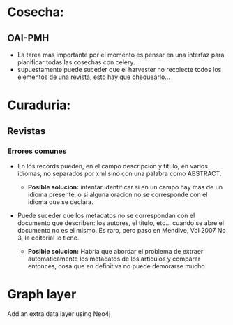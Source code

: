 #


# Cosecha:

## OAI-PMH
 - La tarea mas importante por el momento es pensar en una interfaz para planificar todas las cosechas con celery.
 - supuestamente puede suceder que el harvester no recolecte todos los elementos de una revista, esto hay que chequearlo...

# Curaduria:

## Revistas

### Errores comunes

 - En los records pueden, en el campo descripcion y titulo, en varios idiomas, no separados por xml sino con una palabra como ABSTRACT.
    - **Posible solucion:** intentar identificar si en un campo hay mas de un idioma presente, o si alguna oracion no se corresponde con el idioma que se declara.

 - Puede suceder que los metadatos no se correspondan con el documento que describen: los autores, el titulo, etc... cuando se abre el documento no es el mismo. Es raro, pero paso en Mendive, Vol 2007 No 3, la editorial lo tiene.
    - **Posible solucion:** Habria que abordar el problema de extraer automaticamente los metadatos de los articulos y comparar entonces, cosa que en definitiva no puede demorarse mucho.


# Graph layer
Add an extra data layer using Neo4j



